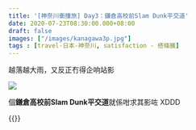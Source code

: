 ```yaml
---
title: '[神奈川衝撞旅] Day3：鎌倉高校前Slam Dunk平交道'
date: 2020-07-23T08:30:00.000+08:00
draft: false
images: ["/images/kanagawa3p.jpg"]
tags : [travel-日本-神奈川, satisfaction - 搭條鐵]
---
```


越落越大雨，又反正冇得企响站影  

![](/images/kanagawa3p.jpg)

個**鎌倉高校前Slam Dunk平交道**就係咁求其影咗 XDDD 


{{<kanagawa>}}
